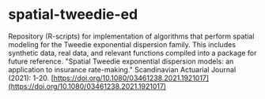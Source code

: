 # spatial-tweedie-ed
Repository (R-scripts) for implementation of algorithms that perform spatial modeling for the Tweedie exponential dispersion family. This includes synthetic data, real data, and relevant functions compiled into a package for future reference. "Spatial Tweedie exponential dispersion models: an application to insurance rate-making." Scandinavian Actuarial Journal (2021): 1-20. [https://doi.org/10.1080/03461238.2021.1921017](https://doi.org/10.1080/03461238.2021.1921017)
